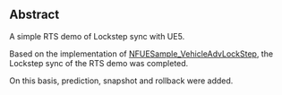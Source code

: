 Abstract
--
A simple RTS demo of Lockstep sync with UE5.

Based on the implementation of [NFUESample_VehicleAdvLockStep](https://noslopforever.github.io/Documents/Lockstep/Implement_a_simple_LockStep_framework_for_UnrealEngine), the Lockstep sync of the RTS demo was completed. 

On this basis, prediction, snapshot and rollback were added.
